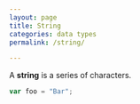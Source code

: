 ```yaml
---
layout: page
title: String
categories: data types
permalink: /string/

---
```


A **string** is a series of characters.

```js
var foo = "Bar";
```